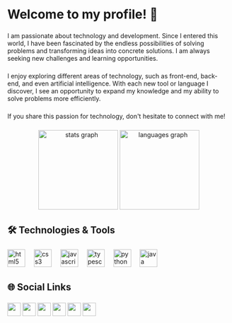 <h1 align="left">Welcome to my profile! 👋</h2>

###

<p>I am passionate about technology and development. Since I entered this world, I have been fascinated by the endless possibilities of solving problems and transforming ideas into concrete solutions. I am always seeking new challenges and learning opportunities.</p>

###

<p>I enjoy exploring different areas of technology, such as front-end, back-end, and even artificial intelligence. With each new tool or language I discover, I see an opportunity to expand my knowledge and my ability to solve problems more efficiently.</p>

###

<p>If you share this passion for technology, don't hesitate to connect with me!</p>

###

<div align="center">
  <img src="https://github-readme-stats.vercel.app/api?username=RodrygoYamasaki&hide_title=false&hide_rank=false&show_icons=true&include_all_commits=true&count_private=true&disable_animations=false&theme=radical&locale=en&hide_border=false&order=1" height="180" alt="stats graph"  />
  <img src="https://github-readme-stats.vercel.app/api/top-langs?username=RodrygoYamasaki&locale=en&hide_title=false&layout=compact&card_width=320&langs_count=5&theme=radical&hide_border=false&order=2" height="180" alt="languages graph"  />
  
###

<h2 align="left">🛠️ Technologies & Tools</h2>

###

<div align="left">
  <img src="https://cdn.jsdelivr.net/gh/devicons/devicon/icons/html5/html5-original.svg" height="40" alt="html5 logo"  />
  <img width="12" />
  <img src="https://cdn.jsdelivr.net/gh/devicons/devicon/icons/css3/css3-original.svg" height="40" alt="css3 logo"  />
  <img width="12" />
  <img src="https://cdn.jsdelivr.net/gh/devicons/devicon/icons/javascript/javascript-original.svg" height="40" alt="javascript logo"  />
  <img width="12" />
  <img src="https://cdn.jsdelivr.net/gh/devicons/devicon/icons/typescript/typescript-original.svg" height="40" alt="typescript logo"  />
  <img width="12" />
  <img src="https://cdn.jsdelivr.net/gh/devicons/devicon/icons/python/python-original.svg" height="40" alt="python logo"  />
  <img width="12" />
  <img src="https://cdn.jsdelivr.net/gh/devicons/devicon/icons/java/java-original.svg" height="40" alt="java logo"  />
</div>

###

<h2 align="left">🌐 Social Links</h2>

###

<div align="left"> 
  <img src="https://img.shields.io/badge/YouTube-FF0000?style=for-the-badge&logo=youtube&logoColor=white" height="30">
  <img src="https://img.shields.io/badge/-Instagram-%23E4405F?style=for-the-badge&logo=instagram&logoColor=white" height="30">
 	<img src="https://img.shields.io/badge/Twitch-9146FF?style=for-the-badge&logo=twitch&logoColor=white" height="30">
  <img src="https://img.shields.io/badge/Discord-7289DA?style=for-the-badge&logo=discord&logoColor=white" height="30">
  <img src="https://img.shields.io/badge/-Gmail-%23333?style=for-the-badge&logo=gmail&logoColor=white" height="30">
  <img src="https://img.shields.io/badge/-LinkedIn-%230077B5?style=for-the-badge&logo=linkedin&logoColor=white" height="30"> 
</div>

###
